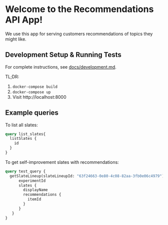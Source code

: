 # Welcome to the Recommendations API App!

We use this app for serving customers recommendations of topics they might like.

## Development Setup & Running Tests

For complete instructions, see [docs/development.md](/docs/development.md).

TL;DR: 
1. `docker-compose build`
2. `docker-compose up`
3. Visit http://localhost:8000

## Example queries
To list all slates:
```graphql
query list_slates{ 
  listSlates {
    id
  }
}
```
 
To get self-improvement slates with recommendations: 
```graphql
query test_query {
  getSlateLineup(slateLineupId: "63f24663-0e80-4c08-82aa-3fb0e06c4979") {
      experimentId
      slates {
        displayName
        recommendations {
          itemId
        }
      }
   }         
}
```
